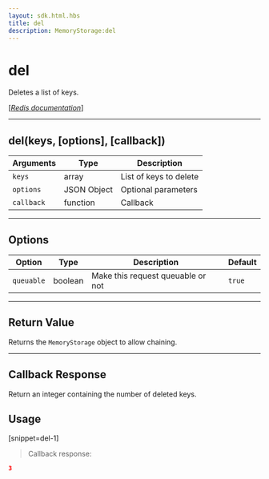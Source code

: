 ```yaml
---
layout: sdk.html.hbs
title: del
description: MemoryStorage:del
---
```

  

# del
Deletes a list of keys.

[[_Redis documentation_]](https://redis.io/commands/del)

---

## del(keys, [options], [callback])

| Arguments | Type | Description |
|---------------|---------|----------------------------------------|
| `keys` | array | List of keys to delete |
| `options` | JSON Object | Optional parameters |
| `callback` | function | Callback |

---

## Options

| Option | Type | Description | Default |
|---------------|---------|----------------------------------------|---------|
| `queuable` | boolean | Make this request queuable or not  | ``true`` |

---

## Return Value

Returns the `MemoryStorage` object to allow chaining.

---

## Callback Response

Return an integer containing the number of deleted keys.

## Usage

[snippet=del-1]
> Callback response:

```json
3
```